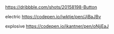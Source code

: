 https://dribbble.com/shots/20158198-Button

electric 
https://codepen.io/jwktje/pen/JjBaJBv

explosive
https://codepen.io/jkantner/pen/oNjjEaJ
